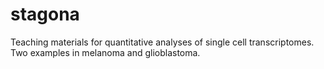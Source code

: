 # stagona
Teaching materials for quantitative analyses of single cell transcriptomes. Two examples in melanoma and glioblastoma.